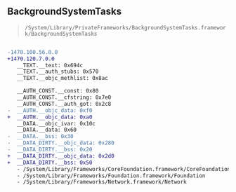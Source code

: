 ## BackgroundSystemTasks

> `/System/Library/PrivateFrameworks/BackgroundSystemTasks.framework/BackgroundSystemTasks`

```diff

-1470.100.56.0.0
+1470.120.7.0.0
   __TEXT.__text: 0x694c
   __TEXT.__auth_stubs: 0x570
   __TEXT.__objc_methlist: 0x8ac

   __AUTH_CONST.__const: 0x80
   __AUTH_CONST.__cfstring: 0x7e0
   __AUTH_CONST.__auth_got: 0x2c8
-  __AUTH.__objc_data: 0xf0
+  __AUTH.__objc_data: 0xa0
   __DATA.__objc_ivar: 0x10c
   __DATA.__data: 0x60
-  __DATA.__bss: 0x30
-  __DATA_DIRTY.__objc_data: 0x280
-  __DATA_DIRTY.__bss: 0x20
+  __DATA_DIRTY.__objc_data: 0x2d0
+  __DATA_DIRTY.__bss: 0x50
   - /System/Library/Frameworks/CoreFoundation.framework/CoreFoundation
   - /System/Library/Frameworks/Foundation.framework/Foundation
   - /System/Library/Frameworks/Network.framework/Network

```
